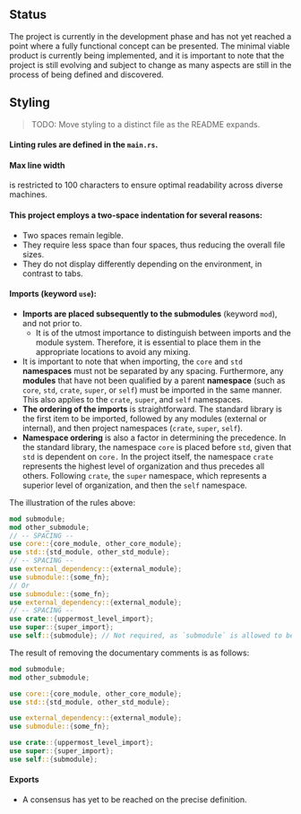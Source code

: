 ## Status

The project is currently in the development phase and has not yet reached a point where a fully
functional concept can be presented. The minimal viable product is currently being implemented, and
it is important to note that the project is still evolving and subject to change as many aspects are
still in the process of being defined and discovered.

## Styling

> TODO: Move styling to a distinct file as the README expands.

#### Linting rules are defined in the `main.rs`.

#### Max line width

is restricted to 100 characters to ensure optimal readability across diverse machines.

#### This project employs a two-space indentation for several reasons:

- Two spaces remain legible.
- They require less space than four spaces, thus reducing the overall file sizes.
- They do not display differently depending on the environment, in contrast to tabs.

#### Imports (keyword `use`):

- **Imports are placed subsequently to the submodules** (keyword `mod`), and not prior to.
  - It is of the utmost importance to distinguish between imports and the module system. Therefore,
    it is essential to place them in the appropriate locations to avoid any mixing.
- It is important to note that when importing, the `core` and `std` **namespaces** must not be
  separated by any spacing. Furthermore, any **modules** that have not been qualified by a parent
  **namespace** (such as `core`, `std`, `crate`, `super`, or `self`) must be imported in the same
  manner. This also applies to the `crate`, `super`, and `self` namespaces.
- **The ordering of the imports** is straightforward. The standard library is the first item to be
  imported, followed by any modules (external or internal), and then project namespaces (`crate`,
  `super`, `self`).
- **Namespace ordering** is also a factor in determining the precedence. In the standard library,
  the namespace `core` is placed before `std`, given that `std` is dependent on `core.` In the
  project itself, the namespace `crate` represents the highest level of organization and thus
  precedes all others. Following `crate`, the `super` namespace, which represents a superior level
  of organization, and then the `self` namespace.

The illustration of the rules above:

```rs
mod submodule;
mod other_submodule;
// -- SPACING --
use core::{core_module, other_core_module};
use std::{std_module, other_std_module};
// -- SPACING --
use external_dependency::{external_module};
use submodule::{some_fn};
// Or
use submodule::{some_fn};
use external_dependency::{external_module};
// -- SPACING --
use crate::{uppermost_level_import};
use super::{super_import};
use self::{submodule}; // Not required, as `submodule` is allowed to be imported directly.
```

The result of removing the documentary comments is as follows:

```rs
mod submodule;
mod other_submodule;

use core::{core_module, other_core_module};
use std::{std_module, other_std_module};

use external_dependency::{external_module};
use submodule::{some_fn};

use crate::{uppermost_level_import};
use super::{super_import};
use self::{submodule};
```

#### Exports

- A consensus has yet to be reached on the precise definition.

